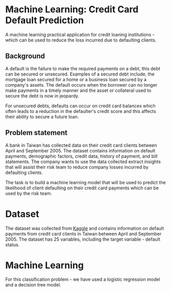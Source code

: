 # Machine Learning: Credit Card Default Prediction
A machine learning practical application for credit loaning institutions - which can be used to reduce the loss incurred due to defaulting clients. 
## Background
A default is the failure to make the required payments on a debt, this debt can be secured or unsecured. Examples of a secured debt include, the mortgage loan secured for a home or a business loan secured by a company's assets. The default occurs when the borrower can no longer make payments in a timely manner and the asset or collateral used to secure the debt is now in jeopardy. 

For unsecured debts, defaults can occur on credit card balances which often leads to a reduction in the defaulter's credit score and this affects their ability to secure a future loan.

## Problem statement
A bank in Taiwan has collected data on their credit card clients between April and September 2005. The dataset contains information on default payments, demographic factors, credit data, history of payment, and bill statements. The company wants to use the data collected extract insights that will assist their risk team to reduce company losses incurred by defaulting clients. 

The task is to build a machine learning model that will be used to predict the likelihood of client defaulting on their credit card payments which can be used by the risk team.

# Dataset
The dataset was collected from [Kaggle](https://www.kaggle.com/datasets/uciml/default-of-credit-card-clients-dataset/data) and contains information on default payments from credit card clients in Taiwan between April and September 2005. The dataset has 25 variables, including the target variable - default status. 

# Machine Learning
For this classification problem - we have used a logistic regression model and a decision tree model.

